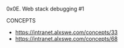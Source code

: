 0x0E. Web stack debugging #1

CONCEPTS
* https://intranet.alxswe.com/concepts/33
* https://intranet.alxswe.com/concepts/68
